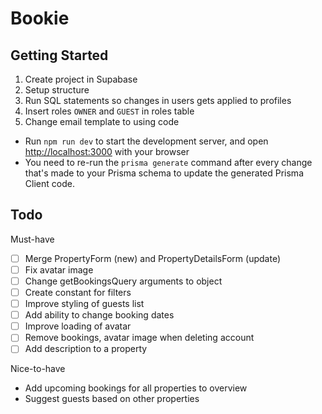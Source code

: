 # Bookie

## Getting Started

1. Create project in Supabase
2. Setup structure
3. Run SQL statements so changes in users gets applied to profiles
4. Insert roles `OWNER` and `GUEST` in roles table
5. Change email template to using code

- Run `npm run dev` to start the development server, and open [http://localhost:3000](http://localhost:3000) with your browser
- You need to re-run the `prisma generate` command after every change that's made to your Prisma schema to update the generated Prisma Client code.

## Todo

Must-have

- [ ] Merge PropertyForm (new) and PropertyDetailsForm (update)
- [ ] Fix avatar image
- [ ] Change getBookingsQuery arguments to object
- [ ] Create constant for filters
- [ ] Improve styling of guests list
- [ ] Add ability to change booking dates
- [ ] Improve loading of avatar
- [ ] Remove bookings, avatar image when deleting account
- [ ] Add description to a property

Nice-to-have

- Add upcoming bookings for all properties to overview
- Suggest guests based on other properties
